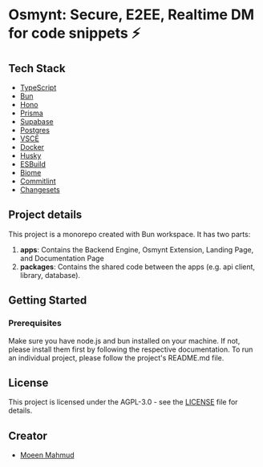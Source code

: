# Osmynt: Secure, E2EE, Realtime DM for code snippets ⚡

## Tech Stack

- [TypeScript](https://www.typescriptlang.org)
- [Bun](https://bun.sh)
- [Hono](https://hono.dev)
- [Prisma](https://www.prisma.io)
- [Supabase](https://supabase.com)
- [Postgres](https://www.postgresql.org)
- [VSCE](https://code.visualstudio.com/api/working-with-extensions/publishing-extension)
- [Docker](https://www.docker.com)
- [Husky](https://typicode.github.io/husky)
- [ESBuild](https://esbuild.github.io)
- [Biome](https://biomejs.dev)
- [Commitlint](https://commitlint.js.org)
- [Changesets](https://changesets.org)

## Project details

This project is a monorepo created with Bun workspace. It has two parts:

1. **apps**: Contains the Backend Engine, Osmynt Extension, Landing Page, and Documentation Page
2. **packages**: Contains the shared code between the apps (e.g. api client, library, database).

## Getting Started

### Prerequisites

Make sure you have node.js and bun installed on your machine. If not, please install them first by following the respective documentation.
To run an individual project, please follow the project's README.md file.

## License

This project is licensed under the AGPL-3.0 - see the [LICENSE](LICENSE) file for details.

## Creator

- [Moeen Mahmud](https://github.com/moeen-mahmud)
